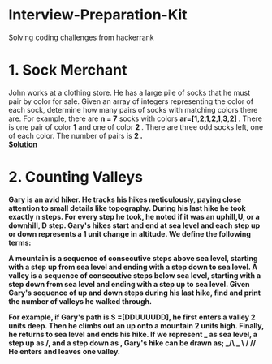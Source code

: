 # Interview-Preparation-Kit
Solving coding challenges from hackerrank


<h1>1. Sock Merchant</h1>
John works at a clothing store. He has a large pile of socks that he must pair by color for sale. Given an array of integers representing the color of each sock, determine how many pairs of socks with matching colors there are.
For example, there are <strong> n = 7</strong> socks with colors <strong> ar=[1,2,1,2,1,3,2] </strong> . There is one pair of color <strong>1</strong> and one of color <strong> 2 </strong>. There are three odd socks left, one of each color. The number of pairs is <strong> 2 <strong>.
<br><a href ="https://github.com/samuelidehen/Interview-Preparation-Kit/blob/master/Solution/SockMerchant.js"> Solution</a>


<h1> 2. Counting Valleys</h1>

Gary is an avid hiker. He tracks his hikes meticulously, paying close attention to small details like topography. During his last hike he took exactly <strong>n</strong> steps. For every step he took, he noted if it was an uphill,<strong>U</strong>, or a downhill, <strong>D</strong> step. Gary's hikes start and end at sea level and each step up or down represents a <strong>1</strong> unit change in altitude. We define the following terms:

A mountain is a sequence of consecutive steps above sea level, starting with a step up from sea level and ending with a step down to sea level.
A valley is a sequence of consecutive steps below sea level, starting with a step down from sea level and ending with a step up to sea level.
Given Gary's sequence of up and down steps during his last hike, find and print the number of valleys he walked through.

For example, if Gary's path is <strong>S =[DDUUUUDD]</strong>, he first enters a valley <strong>2</strong> units deep. Then he climbs out an up onto a mountain <strong>2</strong> units high. Finally, he returns to sea level and ends his hike.
If we represent _ as sea level, a step up as /, and a step down as \, Gary's hike can be drawn as;
_/\      _
   \    /
    \/\/
He enters and leaves one valley.

